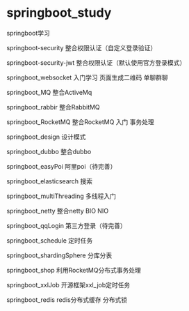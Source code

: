 # springboot_study
springboot学习

springboot-security 整合权限认证（自定义登录验证）

springboot-security-jwt 整合权限认证（默认使用官方登录模式）

springboot_websocket    入门学习 页面生成二维码 单聊群聊

springboot_MQ    整合ActiveMq

springboot_rabbir   整合RabbitMQ

springboot_RocketMQ  整合RocketMQ 入门 事务处理

springboot_design   设计模式

springboot_dubbo  整合dubbo

springboot_easyPoi  阿里poi（待完善）

springboot_elasticsearch  搜索

springboot_multiThreading  多线程入门

springboot_netty   整合netty BIO NIO

springboot_qqLogin  第三方登录（待完善）

springboot_schedule 定时任务

springboot_shardingSphere  分库分表

springboot_shop  利用RocketMQ分布式事务处理 

springboot_xxlJob  开源框架xxl_job定时任务

springboot_redis  redis分布式缓存 分布式锁


